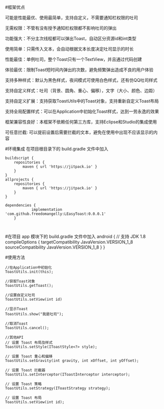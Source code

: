 #框架优点

可能是性能最优、使用最简单，支持自定义，不需要通知栏权限的吐司

无需权限：不管有没有授予通知栏权限都不影响吐司的弹出

功能强大：不分主次线程都可以弹出Toast，自动区分资源id和int类型

使用简单：只需传入文本，会自动根据文本长度决定吐司显示的时长

性能最佳：单例吐司，整个Toast只有一个TextView，并且通过代码创建

体验最优：限制Toast短时间内弹出的次数，避免频繁弹出造成不良的用户体验

支持多种样式：默认为黑色样式，夜间模式可使用白色样式，还有仿QQ吐司样式

支持自定义样式：吐司（背景、圆角、重心、偏移），文字（大小、颜色、边距）

支持自定义扩展：支持获取ToastUtils中的Toast对象，支持重新自定义Toast布局

支持全局配置样式：可以在Application中初始化Toast样式，达到一劳永逸的效果

框架兼容性良好：本框架不依赖任何第三方库，支持Eclipse和Studio的集成使用

可任意拦截: 可以提前设置后需要拦截的文本，避免在使用中出现不应该显示的内容

#环境集成
在项目根目录下的 build.gradle 文件中加入
```
buildscript {
    repositories {
        maven { url 'https://jitpack.io' }
    }
}
allprojects {
    repositories {
        maven { url 'https://jitpack.io' }
    }
}
```


```
dependencies {
	        implementation 'com.github.freedomangelly:LEasyToast:0.0.0.1'
	}



```

#在项目 app 模块下的 build.gradle 文件中加入
android {
    // 支持 JDK 1.8
    compileOptions {
        targetCompatibility JavaVersion.VERSION_1_8
        sourceCompatibility JavaVersion.VERSION_1_8
    }
}


#使用方法

```
//在Application中初始化
ToastUtils.init(this);

//获取Toast对象
ToastUtils.getToast();

//设置自定义吐司
ToastUtils.setView(int id)

//显示Toast
ToastUtils.show("我是吐司");

//取消Toast
ToastUtils.cancel();

//其他API
// 设置 Toast 布局及样式
ToastUtils.setStyle(IToastStyle<?> style);

// 设置 Toast 重心和偏移
ToastUtils.setGravity(int gravity, int xOffset, int yOffset);

// 设置 Toast 拦截器
ToastUtils.setInterceptor(IToastInterceptor interceptor);

// 设置 Toast 策略
ToastUtils.setStrategy(IToastStrategy strategy);

// 设置 Toast 布局
ToastUtils.setView(int id);

```
